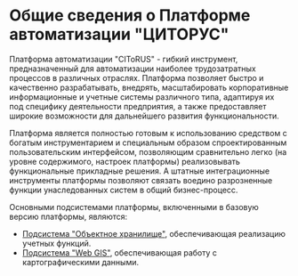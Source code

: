 # Общие сведения о Платформе автоматизации "ЦИТОРУС"

Платформа автоматизации "CIToRUS" - гибкий инструмент, предназначенный для автоматизации наиболее трудозатратных процессов в различных отраслях. Платформа позволяет быстро и качественно разрабатывать, внедрять, масштабировать корпоративные информационные и учетные системы различного типа, адаптируя их под специфику деятельности предприятия, а также предоставляет широкие возможности  для дальнейшего развития функциональности. 

Платформа является полностью готовым к использованию средством с богатым инструментарием и специальным образом спроектированным пользовательским интерфейсом, позволяющим сравнительно легко (на уровне содержимого, настроек платформы) реализовывать функциональные прикладные решения. А штатные интеграционные инструменты платформы позволяют связать воедино разрозненные функции унаследованных систем в общий бизнес-процесс. 

Основными подсистемами платформы, включенными в базовую версию платформы, являются:

* [Подсистема "Объектное хранилище"](http://docs.citorus.ru/docs/geodata/ru/latest/obj/), обеспечивающая реализацию учетных функций.
* [Подсистема "Web GIS"](http://docs.citorus.ru/docs/geodata/ru/latest/model/), обеспечивающая работу с картографическими данными.
